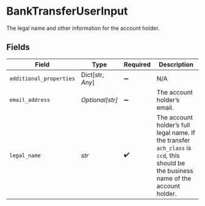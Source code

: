 # BankTransferUserInput

The legal name and other information for the account holder.


## Fields

| Field                                                                                                                               | Type                                                                                                                                | Required                                                                                                                            | Description                                                                                                                         |
| ----------------------------------------------------------------------------------------------------------------------------------- | ----------------------------------------------------------------------------------------------------------------------------------- | ----------------------------------------------------------------------------------------------------------------------------------- | ----------------------------------------------------------------------------------------------------------------------------------- |
| `additional_properties`                                                                                                             | Dict[str, *Any*]                                                                                                                    | :heavy_minus_sign:                                                                                                                  | N/A                                                                                                                                 |
| `email_address`                                                                                                                     | *Optional[str]*                                                                                                                     | :heavy_minus_sign:                                                                                                                  | The account holder’s email.                                                                                                         |
| `legal_name`                                                                                                                        | *str*                                                                                                                               | :heavy_check_mark:                                                                                                                  | The account holder’s full legal name. If the transfer `ach_class` is `ccd`, this should be the business name of the account holder. |
